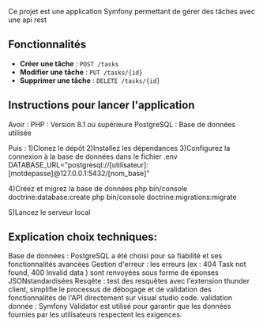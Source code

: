 Ce projet est une application Symfony permettant de gérer des tâches avec une api rest

## Fonctionnalités
- **Créer une tâche** : `POST /tasks`
- **Modifier une tâche** : `PUT /tasks/{id}`
- **Supprimer une tâche** : `DELETE /tasks/{id}`


## Instructions pour lancer l'application

Avoir :
PHP : Version 8.1 ou supérieure
PostgreSQL : Base de données utilisée

Puis :
1)Clonez le dépôt 
2)Installez les dépendances 
3)Configurez la connexion  à la base de données dans le fichier .env 
DATABASE_URL="postgresql://[utilisateur]:[motdepasse]@127.0.0.1:5432/[nom_base]"

4)Créez et migrez la base de données 
php bin/console doctrine:database:create
php bin/console doctrine:migrations:migrate

5)Lancez le serveur local 


## Explication choix techniques:

Base de données : PostgreSQL a été choisi pour sa fiabilité et ses fonctionnalités avancées
Gestion d'erreur : les erreurs (ex : 404 Task not found, 400 Invalid data ) sont renvoyées sous forme de éponses JSONstandardisées 
Resqête : test des resquêtes avec l'extension thunder client, simplifie le processus de débogage et de validation des fonctionnalités de l'API directement sur visual studio code.
validation donnée : Symfony Validator est utilisé pour garantir que les données fournies par les utilisateurs respectent les exigences.
